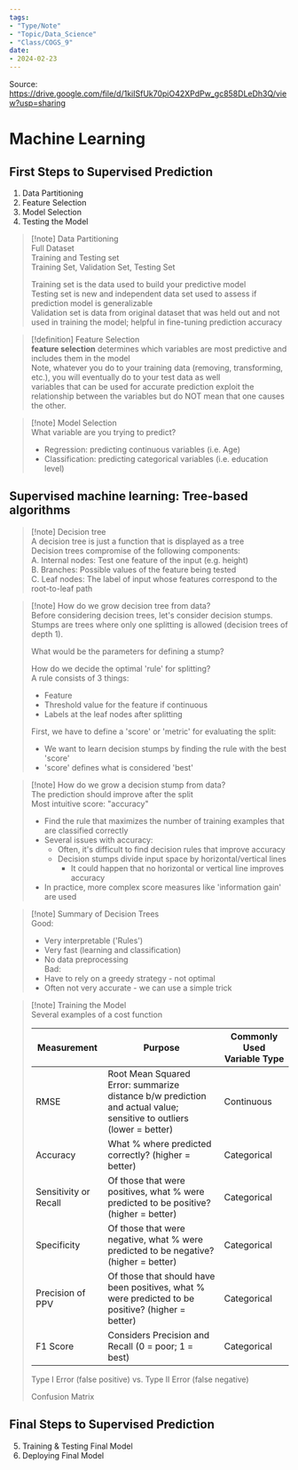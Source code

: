 ```yaml
---
tags:
- "Type/Note"
- "Topic/Data_Science"
- "Class/COGS_9"
date:
- 2024-02-23
---
```

Source: https://drive.google.com/file/d/1kiISfUk70piO42XPdPw_gc858DLeDh3Q/view?usp=sharing  

# Machine Learning  

## First Steps to Supervised Prediction  
1. Data Partitioning  
2. Feature Selection  
3. Model Selection  
4. Testing the Model  

> [!note] Data Partitioning  
> Full Dataset  
> Training and Testing set  
> Training Set, Validation Set, Testing Set  
>  
> Training set is the data used to build your predictive model  
> Testing set is new and independent data set used to assess if prediction model is generalizable  
> Validation set is data from original dataset that was held out and not used in training the model; helpful in fine-tuning prediction accuracy  

> [!definition] Feature Selection  
> **feature selection** determines which variables are most predictive and includes them in the model  
> Note, whatever you do to your training data (removing, transforming, etc.), you will eventually do to your test data as well  
> variables that can be used for accurate prediction exploit the relationship between the variables but do NOT mean that one causes the other.  

> [!note] Model Selection  
> What variable are you trying to predict?  
> - Regression: predicting continuous variables (i.e. Age)  
> - Classification: predicting categorical variables (i.e. education level)  

## Supervised machine learning: Tree-based algorithms  

> [!note] Decision tree  
> A decision tree is just a function that is displayed as a tree  
> Decision trees compromise of the following components:  
> A. Internal nodes: Test one feature of the input (e.g. height)  
> B. Branches: Possible values of the feature being tested  
> C. Leaf nodes: The label of input whose features correspond to the root-to-leaf path  

> [!note] How do we grow decision tree from data?  
> Before considering decision trees, let's consider decision stumps.  
> Stumps are trees where only one splitting is allowed (decision trees of depth 1).  
>  
> What would be the parameters for defining a stump?  
>  
> How do we decide the optimal 'rule' for splitting?  
> A rule consists of 3 things:  
> - Feature  
> - Threshold value for the feature if continuous  
> - Labels at the leaf nodes after splitting  
>  
> First, we have to define a 'score' or 'metric' for evaluating the split:  
> - We want to learn decision stumps by finding the rule with the best 'score'  
> - 'score' defines what is considered 'best'  

> [!note] How do we grow a decision stump from data?  
> The prediction should improve after the split  
> Most intuitive score: "accuracy"  
> - Find the rule that maximizes the number of training examples that are classified correctly  
> - Several issues with accuracy:  
>   - Often, it's difficult to find decision rules that improve accuracy  
>   - Decision stumps divide input space by horizontal/vertical lines  
>       - It could happen that no horizontal or vertical line improves accuracy  
> - In practice, more complex score measures like 'information gain' are used  

> [!note] Summary of Decision Trees  
> Good:  
> - Very interpretable ('Rules')  
> - Very fast (learning and classification)  
> - No data preprocessing  
> Bad:  
> - Have to rely on a greedy strategy - not optimal  
> - Often not very accurate - we can use a simple trick  

> [!note] Training the Model  
> Several examples of a cost function  
>  
> | Measurement | Purpose | Commonly Used Variable Type |  
> | ----------- | ------- | --------------------------- |  
> | RMSE | Root Mean Squared Error: summarize distance b/w prediction and actual value; sensitive to outliers (lower = better) | Continuous |  
> | Accuracy | What % where predicted correctly? (higher = better) | Categorical |  
> | Sensitivity or Recall | Of those that were positives, what % were predicted to be positive? (higher = better) | Categorical |  
> | Specificity | Of those that were negative, what % were predicted to be negative? (higher = better) | Categorical |  
> | Precision of PPV | Of those that should have been positives, what % were predicted to be positive? (higher = better) | Categorical |  
> | F1 Score | Considers Precision and Recall (0 = poor; 1 = best) | Categorical |  
>  
> Type I Error (false positive) vs. Type II Error (false negative)  
>  
> Confusion Matrix  

## Final Steps to Supervised Prediction  

5. Training & Testing Final Model  
6. Deploying Final Model  
